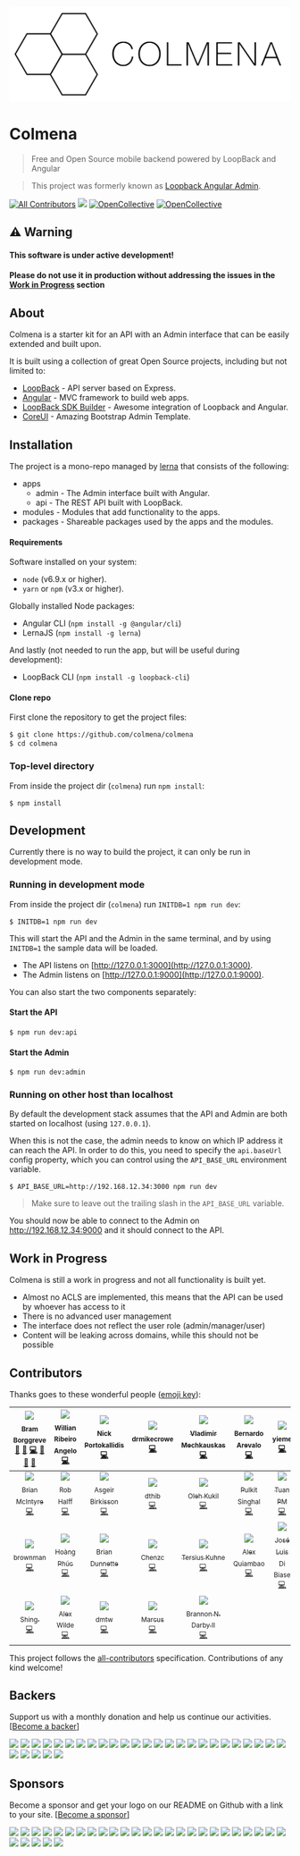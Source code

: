 ![](apps/admin/src/assets/logo.png?raw=true)

# Colmena

> Free and Open Source mobile backend powered by LoopBack and Angular

> This project was formerly known as [Loopback Angular Admin](https://github.com/beeman/loopback-angular-admin).

[![All Contributors](https://img.shields.io/badge/all_contributors-26-orange.svg?style=flat-square)](#contributors) [![](https://colmena-slack.now.sh/badge.svg)](https://colmena-slack.now.sh/) [![OpenCollective](https://opencollective.com/colmena/backers/badge.svg)](#backers) [![OpenCollective](https://opencollective.com/colmena/sponsors/badge.svg)](#sponsors)

## ⚠️ Warning

#### This software is under active development!
#### Please do not use it in production without addressing the issues in the [Work in Progress](#work-in-progress) section

## About

Colmena is a starter kit for an API with an Admin interface that can be easily extended and built upon.

It is built using a collection of great Open Source projects, including but not limited to:

- [LoopBack](https://loopback.io/) - API server based on Express.
- [Angular](https://angular.io/) - MVC framework to build web apps.
- [LoopBack SDK Builder](https://www.npmjs.com/package/@mean-expert/loopback-sdk-builder) - Awesome integration of Loopback and Angular.
- [CoreUI](http://coreui.io/) - Amazing Bootstrap Admin Template.

## Installation

The project is a mono-repo managed by [lerna](https://lernajs.io) that consists of the following:

- apps
  - admin - The Admin interface built with Angular.
  - api - The REST API built with LoopBack.
- modules - Modules that add functionality to the apps.
- packages - Shareable packages used by the apps and the modules.

#### Requirements

Software installed on your system:

- `node` (v6.9.x or higher).
- `yarn` or `npm` (v3.x or higher).


Globally installed Node packages:

- Angular CLI (`npm install -g @angular/cli`)
- LernaJS (`npm install -g lerna`)

And lastly (not needed to run the app, but will be useful during development):

- LoopBack CLI (`npm install -g loopback-cli`)

#### Clone repo

First clone the repository to get the project files:

    $ git clone https://github.com/colmena/colmena
    $ cd colmena

### Top-level directory

From inside the project dir (`colmena`) run `npm install`:

    $ npm install

## Development

Currently there is no way to build the project, it can only be run in development mode.

### Running in development mode

From inside the project dir (`colmena`) run `INITDB=1 npm run dev`:

    $ INITDB=1 npm run dev

This will start the API and the Admin in the same terminal, and by using `INITDB=1` the sample data will be loaded.

- The API listens on [http://127.0.0.1:3000](http://127.0.0.1:3000).
- The Admin listens on [http://127.0.0.1:9000](http://127.0.0.1:9000).

You can also start the two components separately:

#### Start the API

    $ npm run dev:api

#### Start the Admin

    $ npm run dev:admin

### Running on other host than localhost

By default the development stack assumes that the API and Admin are both started on localhost (using `127.0.0.1`).

When this is not the case, the admin needs to know on which IP address it can reach the API. In order to do this, you
need to specify the `api.baseUrl` config property, which you can control using the `API_BASE_URL` environment variable.

    $ API_BASE_URL=http://192.168.12.34:3000 npm run dev

> Make sure to leave out the trailing slash in the `API_BASE_URL` variable.

You should now be able to connect to the Admin on http://192.168.12.34:9000 and it should connect to the API.

## Work in Progress

Colmena is still a work in progress and not all functionality is built yet.

- Almost no ACLS are implemented, this means that the API can be used by whoever has access to it
- There is no advanced user management
- The interface does not reflect the user role (admin/manager/user)
- Content will be leaking across domains, while this should not be possible

## Contributors

Thanks goes to these wonderful people ([emoji key](https://github.com/kentcdodds/all-contributors#emoji-key)):

<!-- ALL-CONTRIBUTORS-LIST:START - Do not remove or modify this section -->
| [<img src="https://avatars.githubusercontent.com/u/36491?v=3" width="100px;"/><br /><sub>Bram Borggreve</sub>](http://colmena.io/)<br />[💬](#question-beeman "Answering Questions") [🐛](https://github.com/colmena/colmena/issues?q=author%3Abeeman "Bug reports") [💻](https://github.com/colmena/colmena/commits?author=beeman "Code") [🎨](#design-beeman "Design") [📖](https://github.com/colmena/colmena/commits?author=beeman "Documentation") [🔧](#tool-beeman "Tools") | [<img src="https://avatars.githubusercontent.com/u/1755489?v=3" width="100px;"/><br /><sub>Willian Ribeiro Angelo</sub>](https://github.com/movibe)<br />[💻](https://github.com/colmena/colmena/commits?author=movibe "Code") | [<img src="https://avatars.githubusercontent.com/u/977025?v=3" width="100px;"/><br /><sub>Nick Portokallidis</sub>](http://nporto.com)<br />[💻](https://github.com/colmena/colmena/commits?author=portokallidis "Code") | [<img src="https://avatars.githubusercontent.com/u/90312?v=3" width="100px;"/><br /><sub>drmikecrowe</sub>](https://github.com/drmikecrowe)<br />[💻](https://github.com/colmena/colmena/commits?author=drmikecrowe "Code") | [<img src="https://avatars.githubusercontent.com/u/1899626?v=3" width="100px;"/><br /><sub>Vladimir Mechkauskas</sub>](http://elartix.com/)<br />[💻](https://github.com/colmena/colmena/commits?author=elartix "Code") | [<img src="https://avatars.githubusercontent.com/u/4164460?v=3" width="100px;"/><br /><sub>Bernardo Arevalo</sub>](https://github.com/nardoguy14)<br />[💻](https://github.com/colmena/colmena/commits?author=nardoguy14 "Code") | [<img src="https://avatars.githubusercontent.com/u/8195533?v=3" width="100px;"/><br /><sub>yieme</sub>](https://github.com/yieme)<br />[💻](https://github.com/colmena/colmena/commits?author=yieme "Code") |
| :---: | :---: | :---: | :---: | :---: | :---: | :---: |
| [<img src="https://avatars.githubusercontent.com/u/339169?v=3" width="100px;"/><br /><sub>Brian McIntyre</sub>](https://github.com/bmcintyre)<br />[💻](https://github.com/colmena/colmena/commits?author=bmcintyre "Code") | [<img src="https://avatars.githubusercontent.com/u/274358?v=3" width="100px;"/><br /><sub>Rob Halff</sub>](https://github.com/rhalff)<br />[💻](https://github.com/colmena/colmena/commits?author=rhalff "Code") | [<img src="https://avatars.githubusercontent.com/u/3543429?v=3" width="100px;"/><br /><sub>Asgeir Birkisson</sub>](https://github.com/asgeirbirkis)<br />[💻](https://github.com/colmena/colmena/commits?author=asgeirbirkis "Code") | [<img src="https://avatars.githubusercontent.com/u/6855743?v=3" width="100px;"/><br /><sub>dthib</sub>](https://github.com/dthib)<br />[💻](https://github.com/colmena/colmena/commits?author=dthib "Code") | [<img src="https://avatars.githubusercontent.com/u/3319777?v=3" width="100px;"/><br /><sub>Oleh Kukil</sub>](http://brainstorage.me/flashbag)<br />[💻](https://github.com/colmena/colmena/commits?author=flashbag "Code") | [<img src="https://avatars.githubusercontent.com/u/821963?v=3" width="100px;"/><br /><sub>Pulkit Singhal</sub>](http://pulkitsinghal.blogspot.com)<br />[💻](https://github.com/colmena/colmena/commits?author=pulkitsinghal "Code") | [<img src="https://avatars.githubusercontent.com/u/1904924?v=3" width="100px;"/><br /><sub>Tuan PM</sub>](http://tuanpm.net)<br />[💻](https://github.com/colmena/colmena/commits?author=tuanpmt "Code") |
| [<img src="https://avatars.githubusercontent.com/u/314539?v=3" width="100px;"/><br /><sub>brownman</sub>](http://brownman.github.io)<br />[💻](https://github.com/colmena/colmena/commits?author=brownman "Code") | [<img src="https://avatars.githubusercontent.com/u/8570291?v=3" width="100px;"/><br /><sub>Hoàng Phúc</sub>](https://github.com/hoangtrongphuc)<br />[💻](https://github.com/colmena/colmena/commits?author=hoangtrongphuc "Code") | [<img src="https://avatars.githubusercontent.com/u/175838?v=3" width="100px;"/><br /><sub>Brian Dunnette</sub>](http://brian.dunnette.us)<br />[💻](https://github.com/colmena/colmena/commits?author=bdunnette "Code") | [<img src="https://avatars.githubusercontent.com/u/4792828?v=3" width="100px;"/><br /><sub>Chenzc</sub>](https://github.com/Chenzc)<br />[💻](https://github.com/colmena/colmena/commits?author=Chenzc "Code") | [<img src="https://avatars.githubusercontent.com/u/6417718?v=3" width="100px;"/><br /><sub>Tersius Kuhne</sub>](https://github.com/ktersius)<br />[💻](https://github.com/colmena/colmena/commits?author=ktersius "Code") | [<img src="https://avatars.githubusercontent.com/u/1888261?v=3" width="100px;"/><br /><sub>Alex Quiambao</sub>](https://github.com/silverbux)<br />[💻](https://github.com/colmena/colmena/commits?author=silverbux "Code") | [<img src="https://avatars.githubusercontent.com/u/791137?v=3" width="100px;"/><br /><sub>José Luis Di Biase</sub>](http://www.camba.coop)<br />[💻](https://github.com/colmena/colmena/commits?author=josx "Code") |
| [<img src="https://avatars.githubusercontent.com/u/5630513?v=3" width="100px;"/><br /><sub>Shing.</sub>](https://github.com/yshing)<br />[💻](https://github.com/colmena/colmena/commits?author=yshing "Code") | [<img src="https://avatars.githubusercontent.com/u/67973?v=3" width="100px;"/><br /><sub>Alex Wilde</sub>](alexthewilde.github.io)<br />[💻](https://github.com/colmena/colmena/commits?author=alexthewilde "Code") | [<img src="https://avatars.githubusercontent.com/u/529030?v=3" width="100px;"/><br /><sub>dmtw</sub>](https://github.com/dmtw)<br />[💻](https://github.com/colmena/colmena/commits?author=dmtw "Code") | [<img src="https://avatars3.githubusercontent.com/u/5523938?v=3" width="100px;"/><br /><sub>Marcus</sub>](https://github.com/kumorig)<br />[💻](https://github.com/colmena/colmena/commits?author=kumorig "Code") | [<img src="https://avatars2.githubusercontent.com/u/6089253?v=3" width="100px;"/><br /><sub>Brannon N. Darby II</sub>](https://github.com/brannon-darby)<br />[💻](https://github.com/colmena/colmena/commits?author=brannon-darby "Code") |
<!-- ALL-CONTRIBUTORS-LIST:END -->

This project follows the [all-contributors](https://github.com/kentcdodds/all-contributors) specification. Contributions of any kind welcome!

## Backers

Support us with a monthly donation and help us continue our activities. [[Become a backer](https://opencollective.com/colmena#backer)]

<a href="https://opencollective.com/colmena/backer/0/website" target="_blank"><img src="https://opencollective.com/colmena/backer/0/avatar.svg"></a>
<a href="https://opencollective.com/colmena/backer/1/website" target="_blank"><img src="https://opencollective.com/colmena/backer/1/avatar.svg"></a>
<a href="https://opencollective.com/colmena/backer/2/website" target="_blank"><img src="https://opencollective.com/colmena/backer/2/avatar.svg"></a>
<a href="https://opencollective.com/colmena/backer/3/website" target="_blank"><img src="https://opencollective.com/colmena/backer/3/avatar.svg"></a>
<a href="https://opencollective.com/colmena/backer/4/website" target="_blank"><img src="https://opencollective.com/colmena/backer/4/avatar.svg"></a>
<a href="https://opencollective.com/colmena/backer/5/website" target="_blank"><img src="https://opencollective.com/colmena/backer/5/avatar.svg"></a>
<a href="https://opencollective.com/colmena/backer/6/website" target="_blank"><img src="https://opencollective.com/colmena/backer/6/avatar.svg"></a>
<a href="https://opencollective.com/colmena/backer/7/website" target="_blank"><img src="https://opencollective.com/colmena/backer/7/avatar.svg"></a>
<a href="https://opencollective.com/colmena/backer/8/website" target="_blank"><img src="https://opencollective.com/colmena/backer/8/avatar.svg"></a>
<a href="https://opencollective.com/colmena/backer/9/website" target="_blank"><img src="https://opencollective.com/colmena/backer/9/avatar.svg"></a>
<a href="https://opencollective.com/colmena/backer/10/website" target="_blank"><img src="https://opencollective.com/colmena/backer/10/avatar.svg"></a>
<a href="https://opencollective.com/colmena/backer/11/website" target="_blank"><img src="https://opencollective.com/colmena/backer/11/avatar.svg"></a>
<a href="https://opencollective.com/colmena/backer/12/website" target="_blank"><img src="https://opencollective.com/colmena/backer/12/avatar.svg"></a>
<a href="https://opencollective.com/colmena/backer/13/website" target="_blank"><img src="https://opencollective.com/colmena/backer/13/avatar.svg"></a>
<a href="https://opencollective.com/colmena/backer/14/website" target="_blank"><img src="https://opencollective.com/colmena/backer/14/avatar.svg"></a>
<a href="https://opencollective.com/colmena/backer/15/website" target="_blank"><img src="https://opencollective.com/colmena/backer/15/avatar.svg"></a>
<a href="https://opencollective.com/colmena/backer/16/website" target="_blank"><img src="https://opencollective.com/colmena/backer/16/avatar.svg"></a>
<a href="https://opencollective.com/colmena/backer/17/website" target="_blank"><img src="https://opencollective.com/colmena/backer/17/avatar.svg"></a>
<a href="https://opencollective.com/colmena/backer/18/website" target="_blank"><img src="https://opencollective.com/colmena/backer/18/avatar.svg"></a>
<a href="https://opencollective.com/colmena/backer/19/website" target="_blank"><img src="https://opencollective.com/colmena/backer/19/avatar.svg"></a>
<a href="https://opencollective.com/colmena/backer/20/website" target="_blank"><img src="https://opencollective.com/colmena/backer/20/avatar.svg"></a>
<a href="https://opencollective.com/colmena/backer/21/website" target="_blank"><img src="https://opencollective.com/colmena/backer/21/avatar.svg"></a>
<a href="https://opencollective.com/colmena/backer/22/website" target="_blank"><img src="https://opencollective.com/colmena/backer/22/avatar.svg"></a>
<a href="https://opencollective.com/colmena/backer/23/website" target="_blank"><img src="https://opencollective.com/colmena/backer/23/avatar.svg"></a>
<a href="https://opencollective.com/colmena/backer/24/website" target="_blank"><img src="https://opencollective.com/colmena/backer/24/avatar.svg"></a>
<a href="https://opencollective.com/colmena/backer/25/website" target="_blank"><img src="https://opencollective.com/colmena/backer/25/avatar.svg"></a>
<a href="https://opencollective.com/colmena/backer/26/website" target="_blank"><img src="https://opencollective.com/colmena/backer/26/avatar.svg"></a>
<a href="https://opencollective.com/colmena/backer/27/website" target="_blank"><img src="https://opencollective.com/colmena/backer/27/avatar.svg"></a>
<a href="https://opencollective.com/colmena/backer/28/website" target="_blank"><img src="https://opencollective.com/colmena/backer/28/avatar.svg"></a>
<a href="https://opencollective.com/colmena/backer/29/website" target="_blank"><img src="https://opencollective.com/colmena/backer/29/avatar.svg"></a>


## Sponsors

Become a sponsor and get your logo on our README on Github with a link to your site. [[Become a sponsor](https://opencollective.com/colmena#sponsor)]

<a href="https://opencollective.com/colmena/sponsor/0/website" target="_blank"><img src="https://opencollective.com/colmena/sponsor/0/avatar.svg"></a>
<a href="https://opencollective.com/colmena/sponsor/1/website" target="_blank"><img src="https://opencollective.com/colmena/sponsor/1/avatar.svg"></a>
<a href="https://opencollective.com/colmena/sponsor/2/website" target="_blank"><img src="https://opencollective.com/colmena/sponsor/2/avatar.svg"></a>
<a href="https://opencollective.com/colmena/sponsor/3/website" target="_blank"><img src="https://opencollective.com/colmena/sponsor/3/avatar.svg"></a>
<a href="https://opencollective.com/colmena/sponsor/4/website" target="_blank"><img src="https://opencollective.com/colmena/sponsor/4/avatar.svg"></a>
<a href="https://opencollective.com/colmena/sponsor/5/website" target="_blank"><img src="https://opencollective.com/colmena/sponsor/5/avatar.svg"></a>
<a href="https://opencollective.com/colmena/sponsor/6/website" target="_blank"><img src="https://opencollective.com/colmena/sponsor/6/avatar.svg"></a>
<a href="https://opencollective.com/colmena/sponsor/7/website" target="_blank"><img src="https://opencollective.com/colmena/sponsor/7/avatar.svg"></a>
<a href="https://opencollective.com/colmena/sponsor/8/website" target="_blank"><img src="https://opencollective.com/colmena/sponsor/8/avatar.svg"></a>
<a href="https://opencollective.com/colmena/sponsor/9/website" target="_blank"><img src="https://opencollective.com/colmena/sponsor/9/avatar.svg"></a>
<a href="https://opencollective.com/colmena/sponsor/10/website" target="_blank"><img src="https://opencollective.com/colmena/sponsor/10/avatar.svg"></a>
<a href="https://opencollective.com/colmena/sponsor/11/website" target="_blank"><img src="https://opencollective.com/colmena/sponsor/11/avatar.svg"></a>
<a href="https://opencollective.com/colmena/sponsor/12/website" target="_blank"><img src="https://opencollective.com/colmena/sponsor/12/avatar.svg"></a>
<a href="https://opencollective.com/colmena/sponsor/13/website" target="_blank"><img src="https://opencollective.com/colmena/sponsor/13/avatar.svg"></a>
<a href="https://opencollective.com/colmena/sponsor/14/website" target="_blank"><img src="https://opencollective.com/colmena/sponsor/14/avatar.svg"></a>
<a href="https://opencollective.com/colmena/sponsor/15/website" target="_blank"><img src="https://opencollective.com/colmena/sponsor/15/avatar.svg"></a>
<a href="https://opencollective.com/colmena/sponsor/16/website" target="_blank"><img src="https://opencollective.com/colmena/sponsor/16/avatar.svg"></a>
<a href="https://opencollective.com/colmena/sponsor/17/website" target="_blank"><img src="https://opencollective.com/colmena/sponsor/17/avatar.svg"></a>
<a href="https://opencollective.com/colmena/sponsor/18/website" target="_blank"><img src="https://opencollective.com/colmena/sponsor/18/avatar.svg"></a>
<a href="https://opencollective.com/colmena/sponsor/19/website" target="_blank"><img src="https://opencollective.com/colmena/sponsor/19/avatar.svg"></a>
<a href="https://opencollective.com/colmena/sponsor/20/website" target="_blank"><img src="https://opencollective.com/colmena/sponsor/20/avatar.svg"></a>
<a href="https://opencollective.com/colmena/sponsor/21/website" target="_blank"><img src="https://opencollective.com/colmena/sponsor/21/avatar.svg"></a>
<a href="https://opencollective.com/colmena/sponsor/22/website" target="_blank"><img src="https://opencollective.com/colmena/sponsor/22/avatar.svg"></a>
<a href="https://opencollective.com/colmena/sponsor/23/website" target="_blank"><img src="https://opencollective.com/colmena/sponsor/23/avatar.svg"></a>
<a href="https://opencollective.com/colmena/sponsor/24/website" target="_blank"><img src="https://opencollective.com/colmena/sponsor/24/avatar.svg"></a>
<a href="https://opencollective.com/colmena/sponsor/25/website" target="_blank"><img src="https://opencollective.com/colmena/sponsor/25/avatar.svg"></a>
<a href="https://opencollective.com/colmena/sponsor/26/website" target="_blank"><img src="https://opencollective.com/colmena/sponsor/26/avatar.svg"></a>
<a href="https://opencollective.com/colmena/sponsor/27/website" target="_blank"><img src="https://opencollective.com/colmena/sponsor/27/avatar.svg"></a>
<a href="https://opencollective.com/colmena/sponsor/28/website" target="_blank"><img src="https://opencollective.com/colmena/sponsor/28/avatar.svg"></a>
<a href="https://opencollective.com/colmena/sponsor/29/website" target="_blank"><img src="https://opencollective.com/colmena/sponsor/29/avatar.svg"></a>
